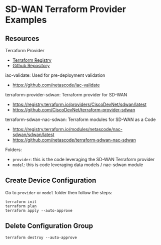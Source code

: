 # SD-WAN Terraform Provider Examples

## Resources

Terraform Provider

- [Terraform Registry](https://registry.terraform.io/providers/CiscoDevNet/sdwan/latest)
- [Github Repository](https://github.com/CiscoDevNet/terraform-provider-sdwan)


iac-validate: Used for pre-deployment validation
- https://github.com/netascode/iac-validate

terraform-provider-sdwan: Terraform provider for SD-WAN
- https://registry.terraform.io/providers/CiscoDevNet/sdwan/latest
- https://github.com/CiscoDevNet/terraform-provider-sdwan

terraform-sdwan-nac-sdwan: Terraform modules for SD-WAN as a Code
- https://registry.terraform.io/modules/netascode/nac-sdwan/sdwan/latest
- https://github.com/netascode/terraform-sdwan-nac-sdwan

Folders:
- `provider`: this is the code leveraging the SD-WAN Terraform provider
- `model`: this is code leveraging data models / nac-sdwan module

## Create Device Configuration

Go to `provider` or `model` folder then follow the steps:

```shell
terraform init
terraform plan
terraform apply --auto-approve
```

## Delete Configuration Group

```shell
terraform destroy --auto-approve
```
